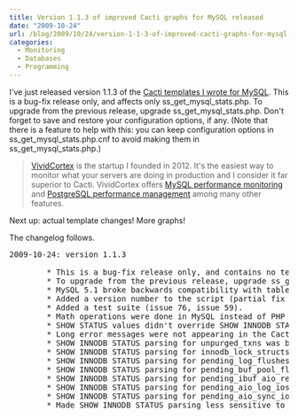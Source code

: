 ```yaml
---
title: Version 1.1.3 of improved Cacti graphs for MySQL released
date: "2009-10-24"
url: /blog/2009/10/24/version-1-1-3-of-improved-cacti-graphs-for-mysql-released/
categories:
  - Monitoring
  - Databases
  - Programming
---
```

I've just released version 1.1.3 of the [Cacti templates I wrote for MySQL][1]. This is a bug-fix release only, and affects only ss\_get\_mysql\_stats.php. To upgrade from the previous release, upgrade ss\_get\_mysql\_stats.php. Don't forget to save and restore your configuration options, if any. (Note that there is a feature to help with this: you can keep configuration options in ss\_get\_mysql\_stats.php.cnf to avoid making them in ss\_get\_mysql\_stats.php.)

> [VividCortex](https://vividcortex.com/) is the startup I founded in 2012. It's the easiest way to monitor what
> your servers are doing in production and I consider it far superior to Cacti. VividCortex offers [MySQL performance
> monitoring](https://vividcortex.com/monitoring/mysql/) and [PostgreSQL
> performance management](https://vividcortex.com/monitoring/postgres/) among many
> other features.

Next up: actual template changes! More graphs!

The changelog follows.

<pre>2009-10-24: version 1.1.3

        * This is a bug-fix release only, and contains no template changes.
        * To upgrade from the previous release, upgrade ss_get_mysql_stats.php.
        * MySQL 5.1 broke backwards compatibility with table_cache (issue 63).
        * Added a version number to the script (partial fix for issue 79).
        * Added a test suite (issue 76, issue 59).
        * Math operations were done in MySQL instead of PHP (issue 25).
        * SHOW STATUS values didn't override SHOW INNODB STATUS parsing (issue 24).
        * Long error messages were not appearing in the Cacti log.
        * SHOW INNODB STATUS parsing for unpurged_txns was broken.
        * SHOW INNODB STATUS parsing for innodb_lock_structs was broken.
        * SHOW INNODB STATUS parsing for pending_log_flushes was broken (issue 62).
        * SHOW INNODB STATUS parsing for pending_buf_pool_flushes was broken.
        * SHOW INNODB STATUS parsing for pending_ibuf_aio_reads was broken.
        * SHOW INNODB STATUS parsing for pending_aio_log_ios was broken.
        * SHOW INNODB STATUS parsing for pending_aio_sync_ios was broken.
        * Made SHOW INNODB STATUS parsing less sensitive to false positive matches.
</pre>

 [1]: http://code.google.com/p/mysql-cacti-templates/
